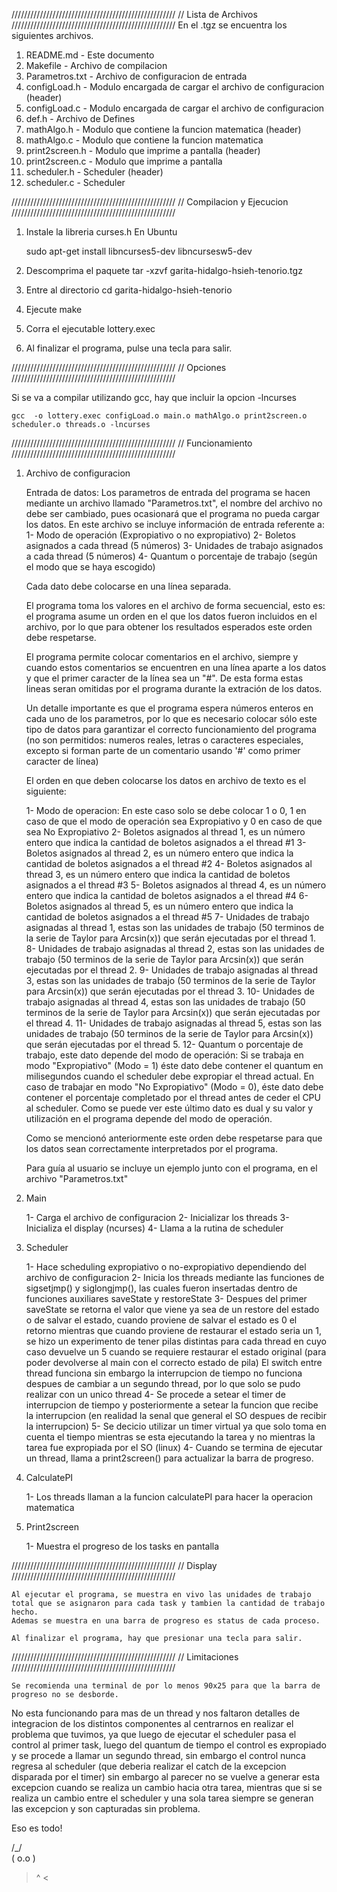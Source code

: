////////////////////////////////////////////////////
// Lista de Archivos
////////////////////////////////////////////////////
En el .tgz se encuentra los siguientes archivos.
1) README.md		- Este documento
2) Makefile  		- Archivo de compilacion
3) Parametros.txt	- Archivo de configuracion de entrada
4) configLoad.h		- Modulo encargada de cargar el archivo de configuracion (header)
5) configLoad.c		- Modulo encargada de cargar el archivo de configuracion
6) def.h		- Archivo de Defines
7) mathAlgo.h		- Modulo que contiene la funcion matematica (header)
8) mathAlgo.c		- Modulo que contiene la funcion matematica
9) print2screen.h	- Modulo que imprime a pantalla (header)
10) print2screen.c	- Modulo que imprime a pantalla
11) scheduler.h		- Scheduler (header)
12) scheduler.c		- Scheduler

////////////////////////////////////////////////////
// Compilacion y Ejecucion
////////////////////////////////////////////////////

1) Instale la libreria curses.h
   En Ubuntu

	sudo apt-get install libncurses5-dev libncursesw5-dev

2) Descomprima el paquete
	tar -xzvf garita-hidalgo-hsieh-tenorio.tgz

3) Entre al directorio
	cd garita-hidalgo-hsieh-tenorio

4) Ejecute
	make

5) Corra el ejecutable
	lottery.exec	

6) Al finalizar el programa, pulse una tecla para salir.

////////////////////////////////////////////////////
// Opciones
////////////////////////////////////////////////////

Si se va a compilar utilizando gcc, hay que incluir la opcion -lncurses

	gcc  -o lottery.exec configLoad.o main.o mathAlgo.o print2screen.o scheduler.o threads.o -lncurses


////////////////////////////////////////////////////
// Funcionamiento
////////////////////////////////////////////////////

1) Archivo de configuracion

	Entrada de datos:
	Los parametros de entrada del programa se hacen mediante un archivo llamado "Parametros.txt", el nombre del archivo no debe ser cambiado, pues ocasionará que el programa no pueda cargar los datos.
	En este archivo se incluye información de entrada referente a:
	1- Modo de operación (Expropiativo o no expropiativo)
	2- Boletos asignados a cada thread (5 números)
	3- Unidades de trabajo asignados a cada thread (5 números)
	4- Quantum o porcentaje de trabajo (según el modo que se haya escogido)

	Cada dato debe colocarse en una línea separada.

	El programa toma los valores en el archivo de forma secuencial, esto es: el programa asume un orden en el que los datos fueron incluidos en el archivo, por lo que para obtener los resultados esperados este orden debe respetarse.

	El programa permite colocar comentarios en el archivo, siempre y cuando estos comentarios se encuentren en una línea aparte a los datos y que el primer caracter de la línea sea un "#". De esta forma estas lineas seran omitidas por el programa durante la extración de los datos.

	Un detalle importante es que el programa espera números enteros en cada uno de los parametros, por lo que es necesario colocar sólo este tipo de datos para garantizar el correcto funcionamiento del programa (no son permitidos: numeros reales, letras o caracteres especiales, excepto si forman parte de un comentario usando '#' como primer caracter de línea)

	El orden en que deben colocarse los datos en archivo de texto es el siguiente:

	1- Modo de operacion: En este caso solo se debe colocar 1 o 0, 1 en caso de que el modo de operación sea Expropiativo y 0 en caso de que sea No Expropiativo
	2- Boletos asignados al thread 1, es un número entero que indica la cantidad de boletos asignados a el thread #1
	3- Boletos asignados al thread 2, es un número entero que indica la cantidad de boletos asignados a el thread #2
	4- Boletos asignados al thread 3, es un número entero que indica la cantidad de boletos asignados a el thread #3
	5- Boletos asignados al thread 4, es un número entero que indica la cantidad de boletos asignados a el thread #4
	6- Boletos asignados al thread 5, es un número entero que indica la cantidad de boletos asignados a el thread #5
	7- Unidades de trabajo asignadas al thread 1, estas son las unidades de trabajo (50 terminos de la serie de Taylor para Arcsin(x)) que serán ejecutadas por el thread 1.
	8- Unidades de trabajo asignadas al thread 2, estas son las unidades de trabajo (50 terminos de la serie de Taylor para Arcsin(x)) que serán ejecutadas por el thread 2.
	9- Unidades de trabajo asignadas al thread 3, estas son las unidades de trabajo (50 terminos de la serie de Taylor para Arcsin(x)) que serán ejecutadas por el thread 3.
	10- Unidades de trabajo asignadas al thread 4, estas son las unidades de trabajo (50 terminos de la serie de Taylor para Arcsin(x)) que serán ejecutadas por el thread 4.
	11- Unidades de trabajo asignadas al thread 5, estas son las unidades de trabajo (50 terminos de la serie de Taylor para Arcsin(x)) que serán ejecutadas por el thread 5.
	12- Quantum o porcentaje de trabajo, este dato depende del modo de operación: Si se trabaja en modo "Expropiativo" (Modo = 1) éste dato debe contener el quantum en milisegundos cuando el scheduler debe expropiar el thread actual. En caso de trabajar en modo "No Expropiativo" (Modo = 0), éste dato debe contener el porcentaje completado por el thread antes de ceder el CPU al scheduler. Como se puede ver este último dato es dual y su valor y utilización en el programa depende del modo de operación.

	Como se mencionó anteriormente este orden debe respetarse para que los datos sean correctamente interpretados por el programa.

	Para guía al usuario se incluye un ejemplo junto con el programa, en el archivo "Parametros.txt"

2) Main

	1- Carga el archivo de configuracion
	2- Inicializar los threads
	3- Inicializa el display (ncurses)
	4- Llama a la rutina de scheduler

3) Scheduler

	1- Hace scheduling expropiativo o no-expropiativo dependiendo del archivo de configuracion
	2- Inicia los threads mediante las funciones de sigsetjmp() y siglongjmp(), las cuales fueron insertadas dentro de funciones auxiliares
   saveState y restoreState
   3- Despues del primer saveState se retorna el valor que viene ya sea de un restore del estado o de salvar el estado, cuando proviene de salvar
   el estado es 0 el retorno mientras que cuando proviene de restaurar el estado seria un 1, se hizo un experimento de tener pilas distintas para 
   cada thread en cuyo caso devuelve un 5 cuando se requiere restaurar el estado original (para poder devolverse al main con el correcto estado de pila)
   El switch entre thread funciona sin embargo la interrupcion de tiempo no funciona despues de cambiar a un segundo thread, por lo que solo se pudo 
   realizar con un unico thread
   4- Se procede a setear el timer de interrupcion de tiempo y posteriormente a setear la funcion que recibe la interrupcion (en realidad la senal que
   general el SO despues de recibir la interrupcion)
   5- Se decicio utilizar un timer virtual ya que solo toma en cuenta el tiempo mientras se esta ejecutando la tarea y no mientras la tarea fue 
   expropiada por el SO (linux)
	4- Cuando se termina de ejecutar un thread, llama a print2screen() para actualizar la barra de progreso.

4) CalculatePI

	1- Los threads llaman a la funcion calculatePI para hacer la operacion matematica

5) Print2screen

	1- Muestra el progreso de los tasks en pantalla

////////////////////////////////////////////////////
// Display
////////////////////////////////////////////////////

	Al ejecutar el programa, se muestra en vivo las unidades de trabajo total que se asignaron para cada task y tambien la cantidad de trabajo hecho.
	Ademas se muestra en una barra de progreso es status de cada proceso.

	Al finalizar el programa, hay que presionar una tecla para salir.

////////////////////////////////////////////////////
// Limitaciones
////////////////////////////////////////////////////

	Se recomienda una terminal de por lo menos 90x25 para que la barra de progreso no se desborde.
   No esta funcionando para mas de un thread y nos faltaron detalles de integracion de los distintos componentes al centrarnos en realizar el problema 
   que tuvimos, ya que luego de ejecutar el scheduler pasa el control al primer task, luego del quantum de tiempo el control es expropiado y se procede 
   a llamar un segundo thread, sin embargo el control nunca regresa al scheduler (que deberia realizar el catch de la excepcion disparada por el timer)
   sin embargo al parecer no se vuelve a generar esta excepcion cuando se realiza un cambio hacia otra tarea, mientras que si se realiza un cambio entre 
   el scheduler y una sola tarea siempre se generan las excepcion y son capturadas sin problema.



Eso es todo!

  /\_/\
 ( o.o )
  > ^ <

